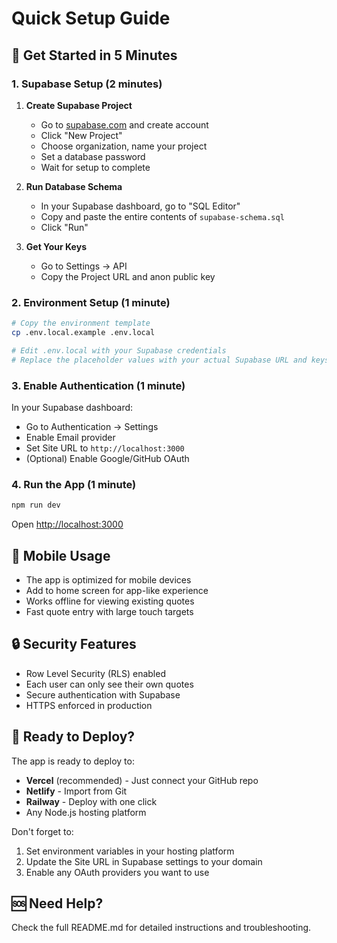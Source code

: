 # Quick Setup Guide

## 🚀 Get Started in 5 Minutes

### 1. Supabase Setup (2 minutes)

1. **Create Supabase Project**
   - Go to [supabase.com](https://supabase.com) and create account
   - Click "New Project"
   - Choose organization, name your project
   - Set a database password
   - Wait for setup to complete

2. **Run Database Schema**
   - In your Supabase dashboard, go to "SQL Editor"
   - Copy and paste the entire contents of `supabase-schema.sql`
   - Click "Run"

3. **Get Your Keys**
   - Go to Settings → API
   - Copy the Project URL and anon public key

### 2. Environment Setup (1 minute)

```bash
# Copy the environment template
cp .env.local.example .env.local

# Edit .env.local with your Supabase credentials
# Replace the placeholder values with your actual Supabase URL and keys
```

### 3. Enable Authentication (1 minute)

In your Supabase dashboard:
- Go to Authentication → Settings
- Enable Email provider
- Set Site URL to `http://localhost:3000`
- (Optional) Enable Google/GitHub OAuth

### 4. Run the App (1 minute)

```bash
npm run dev
```

Open [http://localhost:3000](http://localhost:3000)

## 📱 Mobile Usage

- The app is optimized for mobile devices
- Add to home screen for app-like experience
- Works offline for viewing existing quotes
- Fast quote entry with large touch targets

## 🔒 Security Features

- Row Level Security (RLS) enabled
- Each user can only see their own quotes
- Secure authentication with Supabase
- HTTPS enforced in production

## 🎯 Ready to Deploy?

The app is ready to deploy to:
- **Vercel** (recommended) - Just connect your GitHub repo
- **Netlify** - Import from Git
- **Railway** - Deploy with one click
- Any Node.js hosting platform

Don't forget to:
1. Set environment variables in your hosting platform
2. Update the Site URL in Supabase settings to your domain
3. Enable any OAuth providers you want to use

## 🆘 Need Help?

Check the full README.md for detailed instructions and troubleshooting.